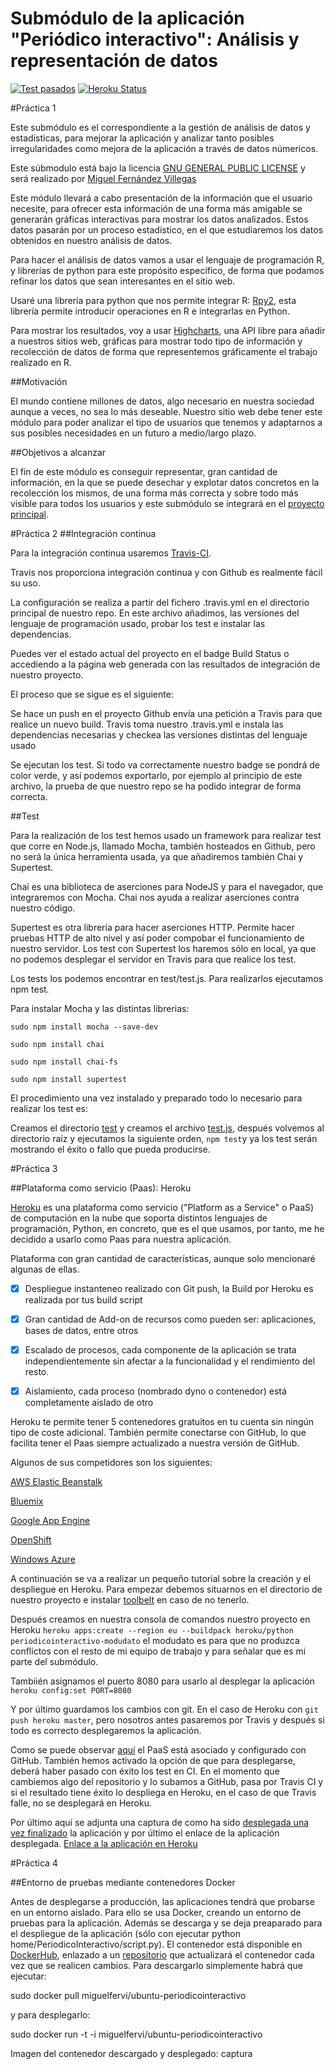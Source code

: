 # Submódulo de la aplicación "Periódico interactivo": Análisis y representación de datos

[![Test pasados](https://travis-ci.org/miguelfervi/ProjectCC.svg?branch=master)](https://travis-ci.org/miguelfervi/ProjectCC)
[![Heroku Status](https://heroku-badge.herokuapp.com/?app=periodicointeractivo&style=flat)](https://periodicointeractivo-modudato.herokuapp.com/)

#Práctica 1

Este submódulo es el correspondiente a la gestión de análisis de datos y estadisticas, para mejorar la aplicación y analizar tanto posibles irregularidades como mejora de la aplicación a través de datos númericos.

Este súbmodulo está bajo la licencia [GNU GENERAL PUBLIC LICENSE](https://github.com/miguelfervi/ProjectCC/blob/master/LICENSE) y será realizado por [Miguel Fernández Villegas](https://github.com/miguelfervi)

Este módulo llevará a cabo presentación de la información que el usuario necesite, para ofrecer esta información de una forma más amigable se generarán gráficas interactivas para mostrar los datos analizados. Estos datos pasarán por un proceso estadístico, en el que estudiaremos los datos obtenidos en nuestro análisis de datos.

Para hacer el análisis de datos vamos a usar el lenguaje de programación R, y librerías de python para este propósito específico, de forma que podamos refinar los datos que sean interesantes en el sitio web.

Usaré una librería para python que nos permite integrar R: [Rpy2](http://rpy.sourceforge.net/), esta librería permite introducir operaciones en R e integrarlas en Python.

Para mostrar los resultados, voy a usar [Highcharts](http://www.highcharts.com/), una API libre para añadir a nuestros sitios web, gráficas para mostrar todo tipo de información y recolección de datos de forma que representemos gráficamente el trabajo realizado en R.


##Motivación

El mundo contiene millones de datos, algo necesario en nuestra sociedad aunque a veces, no sea lo más deseable. Nuestro sitio web debe tener este módulo para poder analizar el tipo de usuarios que tenemos y adaptarnos a sus posibles necesidades en un futuro a medio/largo plazo.

##Objetivos a alcanzar

El fin de este módulo es conseguir representar, gran cantidad de información, en la que se puede desechar y explotar datos concretos en la recolección los mismos, de una forma más correcta y sobre todo más visible para todos los usuarios y este submódulo se integrará en el [proyecto principal](https://github.com/ProyectCC/PeriodicoInteractivo).

#Práctica 2
##Integración continua

Para la integración continua usaremos [Travis-CI](https://travis-ci.org).

Travis nos proporciona integración continua y con Github es realmente fácil su uso.

La configuración se realiza a partir del fichero .travis.yml en el directorio principal de nuestro repo. En este archivo añadimos, las versiones del lenguaje de programación usado, probar los test e instalar las dependencias.

Puedes ver el estado actual del proyecto en el badge Build Status o accediendo a la página web generada con las resultados de integración de nuestro proyecto.

El proceso que se sigue es el siguiente:

Se hace un push en el proyecto
Github envía una petición a Travis para que realice un nuevo build.
Travis toma nuestro .travis.yml e instala las dependencias necesarias y checkea las versiones distintas del lenguaje usado

Se ejecutan los test. Si todo va correctamente nuestro badge se pondrá de color verde, y así podemos exportarlo, por ejemplo al principio de este archivo, la prueba de que nuestro repo se ha podido integrar de forma correcta.

##Test

Para la realización de los test hemos usado un framework para realizar test que corre en Node.js, llamado Mocha, también hosteados en Github, pero no será la única herramienta usada, ya que añadiremos también Chai y Supertest.

Chai es una biblioteca de aserciones para NodeJS y para el navegador, que integraremos con Mocha. Chai nos ayuda a realizar aserciones contra nuestro código. 

Supertest es otra librería para hacer aserciones HTTP. Permite hacer pruebas HTTP de alto nivel y así poder compobar el funcionamiento de nuestro servidor. Los test con Supertest los haremos sólo en local, ya que no podemos desplegar el servidor en Travis para que realice los test.

Los tests los podemos encontrar en test/test.js. Para realizarlos ejecutamos npm test.

Para instalar Mocha y las distintas librerias:

`sudo npm install mocha --save-dev`

`sudo npm install chai`

`sudo npm install chai-fs `

`sudo npm install supertest`


El procedimiento una vez instalado y preparado todo lo necesario para realizar los test es:

Creamos el directorio [test](https://github.com/miguelfervi/ProjectCC/tree/master/test)
y creamos el archivo [test.js](https://github.com/miguelfervi/ProjectCC/blob/master/test/test.js), después volvemos al directorio raíz y ejecutamos la siguiente orden, `npm test`y ya los test serán mostrando el éxito o fallo que pueda producirse.

#Práctica 3


##Plataforma como servicio (Paas): Heroku


[Heroku](https://www.heroku.com/platform) es una plataforma como servicio ("Platform as a Service" o PaaS) de computación en la nube que soporta distintos lenguajes de programación, Python, en concreto, que es el que usamos, por tanto, me he decidido a usarlo como Paas para nuestra aplicación.

Plataforma con gran cantidad de características, aunque solo mencionaré algunas de ellas.

* [X] Despliegue instanteneo realizado con Git push, la Build por Heroku es realizada por tus build script
* [X] Gran cantidad de Add-on de recursos como pueden ser: aplicaciones, bases de datos, entre otros
* [X] Escalado de procesos, cada componente de la aplicación se trata independientemente sin afectar a la funcionalidad y el rendimiento del resto.
* [X] Aislamiento, cada proceso (nombrado dyno o contenedor) está completamente aislado de otro


Heroku te permite tener 5 contenedores gratuitos en tu cuenta sin ningún tipo de coste adicional. También permite conectarse con GitHub, lo que facilita tener el Paas siempre actualizado a nuestra versión de GitHub.

Algunos de sus competidores son los siguientes:

[AWS Elastic Beanstalk](https://aws.amazon.com/es/)

[Bluemix](https://console.ng.bluemix.net/)

[Google App Engine](https://cloud.google.com/appengine/docs)

[OpenShift](https://www.openshift.com/)

[Windows Azure](https://azure.microsoft.com/es-es/)

A continuación se va a realizar un pequeño tutorial sobre la creación y el despliegue en Heroku.
Para empezar debemos situarnos en el directorio de nuestro proyecto e instalar [toolbelt](https://toolbelt.heroku.com/) en caso de no tenerlo.

Después creamos en nuestra consola de comandos nuestro proyecto en Heroku 
`heroku apps:create --region eu --buildpack heroku/python periodicointeractivo-modudato` el modudato es para que no produzca conflictos con el resto de mi equipo de trabajo y para señalar que es mi parte del submódulo.

Tambiién asignamos el puerto 8080 para usarlo al desplegar la aplicación
`heroku config:set PORT=8080`

Y por último guardamos los cambios con git. En el caso de Heroku con
`git push heroku master`, pero nosotros antes pasaremos por Travis y después si todo es correcto desplegaremos la aplicación.

Como se puede observar [aquí](https://gyazo.com/7c7bec97c6184d7f658c1e2030190bf3.png) el PaaS está asociado y configurado con GitHub. También hemos activado la opción de que para desplegarse, deberá haber pasado con éxito los test en CI.
En el momento que cambiemos algo del repositorio y lo subamos a GitHub, pasa por Travis CI y si el resultado tiene éxito lo despliega en Heroku, en el caso de que Travis falle, no se desplegará en Heroku.

Por último aquí se adjunta una captura de como ha sido [desplegada una vez finalizado](https://gyazo.com/edfe5b2c38a23da46edac725d1090614.png) la aplicación y por último el enlace de la aplicación desplegada.
[Enlace a la aplicación en Heroku](https://periodicointeractivo-modudato.herokuapp.com/)


#Práctica 4

##Entorno de pruebas mediante contenedores Docker

Antes de desplegarse a producción, las aplicaciones tendrá que probarse en un entorno aislado. Para ello se usa Docker, creando un entorno de pruebas para la aplicación. Además se descarga y se deja preaparado para el despliegue de la aplicación (sólo con ejecutar python home/PeriodicoInteractivo/script.py). El contenedor está disponible en [DockerHub](https://hub.docker.com/r/miguelfervi/ubuntu-periodicointeractivo/), enlazado a un [repositorio](https://github.com/miguelfervi/ubuntu-PeriodicoInteractivo) que actualizará el contenedor cada vez que se realicen cambios. Para descargarlo simplemente habrá que ejecutar:

sudo docker pull miguelfervi/ubuntu-periodicointeractivo

y para desplegarlo:

sudo docker run -t -i miguelfervi/ubuntu-periodicointeractivo

Imagen del contenedor descargado y desplegado: captura



